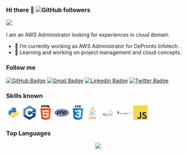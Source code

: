 ### Hi there 👋       ![GitHub followers](https://img.shields.io/github/followers/nishy49?style=social)

![](https://komarev.com/ghpvc/?username=nishy49&color=blueviolet&style=plastic&label=PROFILE+VIEWS)

I am an AWS Administrator looking for experiences in cloud domain
- 🌱 I’m currently working as AWS Administrator for DePronto Infotech .
- 🌱 Learning and working on project management and cloud concepts.


### Follow me

[![GitHub Badge](https://img.shields.io/badge/-24292e?style=flat-circle&labelColor=24292e&logo=github&logoColor=white&link=https://github.com/nishy49)](https://github.com/nishy49) [![Gmail Badge](https://img.shields.io/badge/-d54b3d?style=flat-circle&labelColor=d54b3d&logo=gmail&logoColor=white&link=mailto:ramannischal99@gmail.com)](mailto:ramannischal99@gmail.com) [![Linkedin Badge](https://img.shields.io/badge/-blue?style=flat-circle&logo=Linkedin&logoColor=white&link=https://www.linkedin.com/in/nischal-raman-9997231b7/)](https://www.linkedin.com/in/nischal-raman-9997231b7/) [![Twitter Badge](https://img.shields.io/badge/-1ca0f1?style=flat-circle&labelColor=1ca0f1&logo=twitter&logoColor=white&link=https://twitter.com/thenishyfishy)](https://twitter.com/thenishyfishy)


### Skills known

<code><img height="40" src="https://raw.githubusercontent.com/github/explore/80688e429a7d4ef2fca1e82350fe8e3517d3494d/topics/python/python.png" title="Python"></code>
<code><img height="40" src="https://raw.githubusercontent.com/github/explore/80688e429a7d4ef2fca1e82350fe8e3517d3494d/topics/cpp/cpp.png" title="C++"></code>
<code><img height="40" src="https://raw.githubusercontent.com/github/explore/80688e429a7d4ef2fca1e82350fe8e3517d3494d/topics/html/html.png" title="Html"></code>
<code><img height="40" src="https://raw.githubusercontent.com/github/explore/80688e429a7d4ef2fca1e82350fe8e3517d3494d/topics/php/php.png" title="Php"></code>
<code><img height="40" src="https://raw.githubusercontent.com/github/explore/80688e429a7d4ef2fca1e82350fe8e3517d3494d/topics/css/css.png" title="CSS"></code><code><img height="40" src="https://raw.githubusercontent.com/github/explore/80688e429a7d4ef2fca1e82350fe8e3517d3494d/topics/java/java.png" title="Java"></code>
<code><img height="40" src="https://raw.githubusercontent.com/github/explore/80688e429a7d4ef2fca1e82350fe8e3517d3494d/topics/mysql/mysql.png" title="MySql"></code>
<code><img height="40" src="https://raw.githubusercontent.com/github/explore/80688e429a7d4ef2fca1e82350fe8e3517d3494d/topics/mongodb/mongodb.png" title="MongoDB"></code>
<code><img height="40" src="https://raw.githubusercontent.com/github/explore/80688e429a7d4ef2fca1e82350fe8e3517d3494d/topics/javascript/javascript.png" title="JavaScript"></code>


### Top Languages

<p align="center">
<a href = "https://github.com/nishy49">
  <img src="https://github-readme-stats-aj8vj7k8x.vercel.app/api/top-langs/?username=nishy49&layout=compact&title_color=ffc857&icon_color=8ac926&text_color=daf7dc&bg_color=151515&card_width=600">
</a>
</p>
